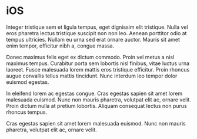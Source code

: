 # iOS
Integer tristique sem et ligula tempus, eget dignissim elit tristique.
Nulla vel eros pharetra lectus tristique suscipit non non leo.
Aenean porttitor odio at tempus ultricies.
Nullam eu urna sed erat ornare auctor.
Mauris sit amet enim tempor, efficitur nibh a, congue massa.

Donec maximus felis eget ex dictum commodo.
Proin vel metus a nisl maximus tempus.
Curabitur porta sem lobortis nisl finibus, vitae luctus urna laoreet.
Fusce malesuada lorem mattis eros tristique efficitur.
Proin rhoncus augue convallis tellus mattis tincidunt.
Nunc interdum leo tempor dolor euismod egestas.

In eleifend lorem ac egestas congue.
Cras egestas sapien sit amet lorem malesuada euismod.
Nunc non mauris pharetra, volutpat elit ac, ornare velit.
Proin dictum nulla at pretium lobortis.
Aliquam consequat lectus non purus rhoncus tempus.


Cras egestas sapien sit amet lorem malesuada euismod.
Nunc non mauris pharetra, volutpat elit ac, ornare velit.
